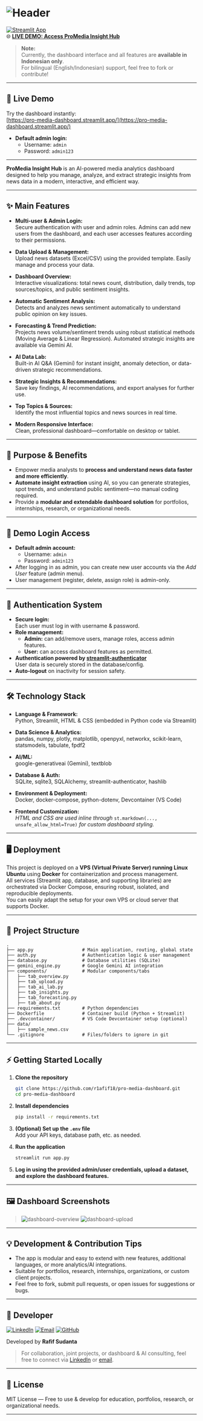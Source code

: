 # ![Header](./h.png)

[![Streamlit App](https://static.streamlit.io/badges/streamlit_badge_black_white.svg)](https://pro-media-dashboard.streamlit.app/)
<br>
🌐 **[LIVE DEMO: Access ProMedia Insight Hub](https://pro-media-dashboard.streamlit.app/)**

> **Note:**  
> Currently, the dashboard interface and all features are **available in Indonesian only**.  
> For bilingual (English/Indonesian) support, feel free to fork or contribute!

---

## 🚀 Live Demo

Try the dashboard instantly:  
[https://pro-media-dashboard.streamlit.app/](https://pro-media-dashboard.streamlit.app/)

- **Default admin login:**  
  - Username: `admin`  
  - Password: `admin123`

---

**ProMedia Insight Hub** is an AI-powered media analytics dashboard designed to help you manage, analyze, and extract strategic insights from news data in a modern, interactive, and efficient way.

---

## ✨ Main Features

- **Multi-user & Admin Login:**  
  Secure authentication with user and admin roles. Admins can add new users from the dashboard, and each user accesses features according to their permissions.

- **Data Upload & Management:**  
  Upload news datasets (Excel/CSV) using the provided template. Easily manage and process your data.

- **Dashboard Overview:**  
  Interactive visualizations: total news count, distribution, daily trends, top sources/topics, and public sentiment insights.

- **Automatic Sentiment Analysis:**  
  Detects and analyzes news sentiment automatically to understand public opinion on key issues.

- **Forecasting & Trend Prediction:**  
  Projects news volume/sentiment trends using robust statistical methods (Moving Average & Linear Regression). Automated strategic insights are available via Gemini AI.

- **AI Data Lab:**  
  Built-in AI Q&A (Gemini) for instant insight, anomaly detection, or data-driven strategic recommendations.

- **Strategic Insights & Recommendations:**  
  Save key findings, AI recommendations, and export analyses for further use.

- **Top Topics & Sources:**  
  Identify the most influential topics and news sources in real time.

- **Modern Responsive Interface:**  
  Clean, professional dashboard—comfortable on desktop or tablet.

---

## 🎯 Purpose & Benefits

- Empower media analysts to **process and understand news data faster and more efficiently**.
- **Automate insight extraction** using AI, so you can generate strategies, spot trends, and understand public sentiment—no manual coding required.
- Provide a **modular and extendable dashboard solution** for portfolios, internships, research, or organizational needs.

---

## 🔑 Demo Login Access

- **Default admin account:**  
  - Username: `admin`  
  - Password: `admin123`
- After logging in as admin, you can create new user accounts via the *Add User* feature (admin menu).
- User management (register, delete, assign role) is admin-only.

---

## 🔐 Authentication System

- **Secure login:**  
  Each user must log in with username & password.
- **Role management:**  
  - **Admin:** can add/remove users, manage roles, access admin features.
  - **User:** can access dashboard features as permitted.
- **Authentication powered by [streamlit-authenticator](https://github.com/mkhorasani/Streamlit-Authenticator)**  
  User data is securely stored in the database/config.
- **Auto-logout** on inactivity for session safety.

---

## 🛠️ Technology Stack

- **Language & Framework:**  
  Python, Streamlit, HTML & CSS (embedded in Python code via Streamlit)

- **Data Science & Analytics:**  
  pandas, numpy, plotly, matplotlib, openpyxl, networkx, scikit-learn, statsmodels, tabulate, fpdf2

- **AI/ML:**  
  google-generativeai (Gemini), textblob

- **Database & Auth:**  
  SQLite, sqlite3, SQLAlchemy, streamlit-authenticator, hashlib

- **Environment & Deployment:**  
  Docker, docker-compose, python-dotenv, Devcontainer (VS Code)

- **Frontend Customization:**  
  *HTML and CSS are used inline through* `st.markdown(..., unsafe_allow_html=True)` *for custom dashboard styling.*

---
## 🖥️ Deployment

This project is deployed on a **VPS (Virtual Private Server) running Linux Ubuntu** using **Docker** for containerization and process management.  
All services (Streamlit app, database, and supporting libraries) are orchestrated via Docker Compose, ensuring robust, isolated, and reproducible deployments.  
You can easily adapt the setup for your own VPS or cloud server that supports Docker.

---
## 📁 Project Structure

```
.
├── app.py                  # Main application, routing, global state
├── auth.py                 # Authentication logic & user management
├── database.py             # Database utilities (SQLite)
├── gemini_engine.py        # Google Gemini AI integration
├── components/             # Modular components/tabs
│   ├── tab_overview.py
│   ├── tab_upload.py
│   ├── tab_ai_lab.py
│   ├── tab_insights.py
│   ├── tab_forecasting.py
│   ├── tab_about.py
├── requirements.txt        # Python dependencies
├── Dockerfile              # Container build (Python + Streamlit)
├── .devcontainer/          # VS Code Devcontainer setup (optional)
├── data/                   
│   ├── sample_news.csv
└── .gitignore              # Files/folders to ignore in git
```

---

## ⚡️ Getting Started Locally

1. **Clone the repository**
    ```bash
    git clone https://github.com/r1afif18/pro-media-dashboard.git
    cd pro-media-dashboard
    ```

2. **Install dependencies**
    ```bash
    pip install -r requirements.txt
    ```

3. **(Optional) Set up the `.env` file**  
    Add your API keys, database path, etc. as needed.

4. **Run the application**
    ```bash
    streamlit run app.py
    ```

5. **Log in using the provided admin/user credentials, upload a dataset, and explore the dashboard features.**

---

## 🖼️ Dashboard Screenshots

> 
>
> ![dashboard-overview](1.png)
> ![dashboard-upload](2.png)

---

## 💡 Development & Contribution Tips

- The app is modular and easy to extend with new features, additional languages, or more analytics/AI integrations.
- Suitable for portfolios, research, internships, organizations, or custom client projects.
- Feel free to fork, submit pull requests, or open issues for suggestions or bugs.

---

## 👤 Developer

[![LinkedIn](https://img.shields.io/badge/LinkedIn-rafifsudanta-blue?logo=linkedin)](https://www.linkedin.com/in/rafif-sudanta/)
[![Email](https://img.shields.io/badge/Email-rafifsudanta1%40gmail.com-red?logo=gmail)](mailto:rafifsudanta1@gmail.com)
[![GitHub](https://img.shields.io/badge/GitHub-r1afif18%2Fpro--media--dashboard-black?logo=github)](https://github.com/r1afif18/pro-media-dashboard)

Developed by **Rafif Sudanta**

> For collaboration, joint projects, or dashboard & AI consulting, feel free to connect via [LinkedIn](https://www.linkedin.com/in/rafif-sudanta/) or [email](mailto:rafifsudanta1@gmail.com).
---

## 📝 License

MIT License — Free to use & develop for education, portfolios, research, or organizational needs.

---
